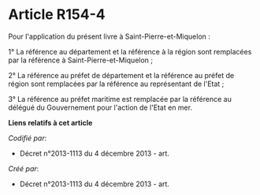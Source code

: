 # Article R154-4

Pour l'application du présent livre à Saint-Pierre-et-Miquelon :

1° La référence au département et la référence à la région sont remplacées par la référence à Saint-Pierre-et-Miquelon ;

2° La référence au préfet de département et la référence au préfet de région sont remplacées par la référence au représentant
de l'Etat ;

3° La référence au préfet maritime est remplacée par la référence au délégué du Gouvernement pour l'action de l'Etat en mer.

**Liens relatifs à cet article**

_Codifié par_:

  - Décret n°2013-1113 du 4 décembre 2013 - art.

_Créé par_:

  - Décret n°2013-1113 du 4 décembre 2013 - art.

